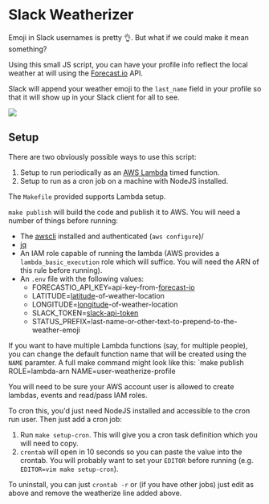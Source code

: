# Slack Weatherizer 

Emoji in Slack usernames is pretty 👌. But what if we could make it mean something?

Using this small JS script, you can have your profile info reflect the local weather at will using the [Forecast.io](Forecast.io) API.

Slack will append your weather emoji to the `last_name` field in your profile so that it will show up in your Slack client for all to see.

![](http://drops.articulate.com/1dMyI/1lyZuyxa+)

## Setup

There are two obviously possible ways to use this script:

1. Setup to run periodically as an [AWS Lambda](https://aws.amazon.com/lambda/) timed function.
2. Setup to run as a cron job on a machine with NodeJS installed.

The `Makefile` provided supports Lambda setup.

`make publish` will build the code and publish it to AWS. You will need a number of things before running:

- The [awscli](https://aws.amazon.com/cli/) installed and authenticated (`aws configure`)/
- [jq](https://stedolan.github.io/jq/)
- An IAM role capable of running the lambda (AWS provides a `lambda_basic_execution` role which will suffice. You will need the ARN of this rule before running).
- An `.env` file with the following values:
  - FORECASTIO_API_KEY=api-key-from-[forecast-io](https://developer.forecast.io/)
  - LATITUDE=[latitude][1]-of-weather-location
  - LONGITUDE=[longitude][1]-of-weather-location
  - SLACK_TOKEN=[slack-api-token](https://api.slack.com/docs/oauth-test-tokens)
  - STATUS_PREFIX=last-name-or-other-text-to-prepend-to-the-weather-emoji

If you want to have multiple Lambda functions (say, for multiple people), you can change the default function name that will be created using the `NAME` paramter. A full make command might look like this: `make publish ROLE=lambda-arn NAME=user-weatherize-profile

You will need to be sure your AWS account user is allowed to create lambdas, events and read/pass IAM roles.

To cron this, you'd just need NodeJS installed and accessible to the cron run user. Then just add a cron job:

1. Run `make setup-cron`. This will give you a cron task definition which you will need to copy.
2. `crontab` will open in 10 seconds so you can paste the value into the crontab. You will probably want to set your `EDITOR` before running (e.g. `EDITOR=vim make setup-cron`).

To uninstall, you can just `crontab -r` or (if you have other jobs) just edit as above and remove the weatherize line added above.

[1]: http://mynasadata.larc.nasa.gov/latitudelongitude-finder/
